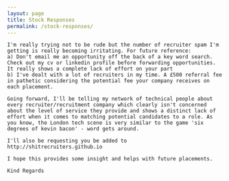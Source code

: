 ```yaml
---
layout: page
title: Stock Responses
permalink: /stock-responses/
---
```




    I'm really trying not to be rude but the number of recruiter spam I'm getting is really becoming irritating. For future reference:
    a) Don't email me an opportunity off the back of a key word search. Check out my cv or linkedin profile before forwarding opportunities. It really shows a complete lack of effort on your part
    b) I've dealt with a lot of recruiters in my time. A £500 referral fee in pathetic considering the potential fee your company receives on each placement.
     
    Going forward, I'll be telling my network of technical people about every recruiter/recruitment company which clearly isn't concerned about the level of service they provide and shows a distinct lack of effort when it comes to matching potential candidates to a role. As you know, the London tech scene is very similar to the game 'six degrees of kevin bacon' - word gets around.

    I'll also be requesting you be added to http://shitrecruiters.github.io
     
    I hope this provides some insight and helps with future placements.
     
    Kind Regards


